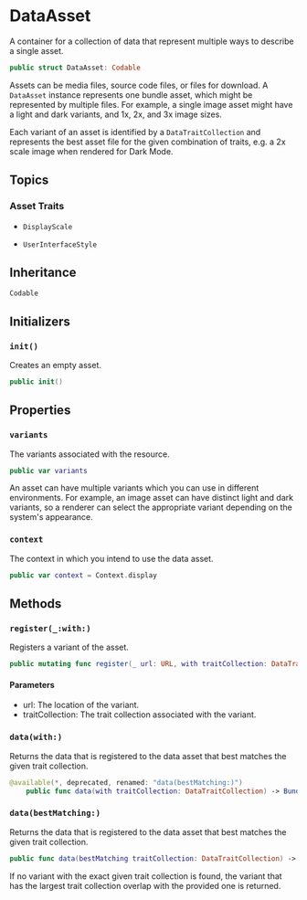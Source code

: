 # DataAsset

A container for a collection of data that represent multiple ways to describe a single asset.

``` swift
public struct DataAsset: Codable 
```

Assets can be media files, source code files, or files for download.
A `DataAsset` instance represents one bundle asset, which might be represented by multiple files. For example, a single image
asset might have a light and dark variants, and 1x, 2x, and 3x image sizes.

Each variant of an asset is identified by a `DataTraitCollection` and represents the best asset file for the given
combination of traits, e.g. a 2x scale image when rendered for Dark Mode.

## Topics

### Asset Traits

  - `DisplayScale`

  - `UserInterfaceStyle`

## Inheritance

`Codable`

## Initializers

### `init()`

Creates an empty asset.

``` swift
public init() 
```

## Properties

### `variants`

The variants associated with the resource.

``` swift
public var variants 
```

An asset can have multiple variants which you can use in different environments.
For example, an image asset can have distinct light and dark variants, so a renderer can select the appropriate variant
depending on the system's appearance.

### `context`

The context in which you intend to use the data asset.

``` swift
public var context = Context.display
```

## Methods

### `register(_:with:)`

Registers a variant of the asset.

``` swift
public mutating func register(_ url: URL, with traitCollection: DataTraitCollection) 
```

#### Parameters

  - url: The location of the variant.
  - traitCollection: The trait collection associated with the variant.

### `data(with:)`

Returns the data that is registered to the data asset that best matches the given trait collection.

``` swift
@available(*, deprecated, renamed: "data(bestMatching:)")
    public func data(with traitCollection: DataTraitCollection) -> BundleData 
```

### `data(bestMatching:)`

Returns the data that is registered to the data asset that best matches the given trait collection.

``` swift
public func data(bestMatching traitCollection: DataTraitCollection) -> BundleData 
```

If no variant with the exact given trait collection is found, the variant that has the largest trait collection overlap with the
provided one is returned.
